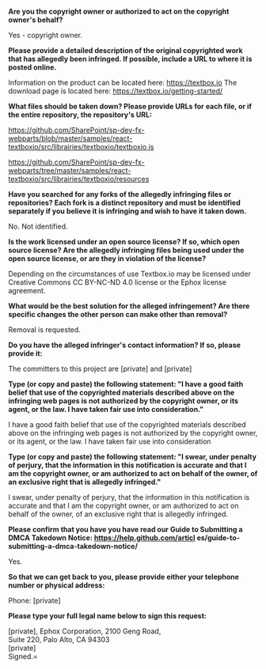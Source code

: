 **Are you the copyright owner or authorized to act on the copyright owner's
behalf?**  

Yes - copyright owner.

**Please provide a detailed description of the original copyrighted work
that has allegedly been infringed. If possible, include a URL to where it
is posted online.**  

Information on the product can be located here: https://textbox.io The
download page is located here: https://textbox.io/getting-started/

**What files should be taken down? Please provide URLs for each file, or if
the entire repository, the repository's URL:**  

https://github.com/SharePoint/sp-dev-fx-webparts/blob/master/samples/react-textboxio/src/librairies/textboxio/textboxio.js

https://github.com/SharePoint/sp-dev-fx-webparts/tree/master/samples/react-textboxio/src/librairies/textboxio/resources

**Have you searched for any forks of the allegedly infringing files or
repositories? Each fork is a distinct repository and must be identified
separately if you believe it is infringing and wish to have it taken down.**  

No. Not identified.

**Is the work licensed under an open source license? If so, which open
source license? Are the allegedly infringing files being used under the
open source license, or are they in violation of the license?**  

Depending on the circumstances of use Textbox.io may be licensed under
Creative Commons CC BY-NC-ND 4.0 license or the Ephox license agreement.

**What would be the best solution for the alleged infringement? Are there
specific changes the other person can make other than removal?**  

Removal is requested.

**Do you have the alleged infringer's contact information? If so, please
provide it:**  

The committers to this project are [private] and
[private]

**Type (or copy and paste) the following statement: "I have a good faith
belief that use of the copyrighted materials described above on the
infringing web pages is not authorized by the copyright owner, or its
agent, or the law. I have taken fair use into consideration."**  

I have a good faith belief that use of the copyrighted materials described
above on the infringing web pages is not authorized by the copyright owner,
or its agent, or the law. I have taken fair use into consideration

**Type (or copy and paste) the following statement: "I swear, under penalty
of perjury, that the information in this notification is accurate and that
I am the copyright owner, or am authorized to act on behalf of the owner,
of an exclusive right that is allegedly infringed."**  

I swear, under penalty of perjury, that the information in this
notification is accurate and that I am the copyright owner, or am
authorized to act on behalf of the owner, of an exclusive right that is
allegedly infringed.

**Please confirm that you have you have read our Guide to Submitting a DMCA
Takedown Notice: https://help.github.com/articl
es/guide-to-submitting-a-dmca-takedown-notice/**  

Yes.

**So that we can get back to you, please provide either your telephone
number or physical address:**  

Phone: [private]  

**Please type your full legal name below to sign this request:**    

[private], Ephox Corporation, 2100 Geng Road,  
Suite 220, Palo Alto, CA 94303  
[private]  
Signed.=  

